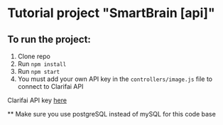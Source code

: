 # Tutorial project "SmartBrain [api]"

## To run the project:

1. Clone repo
2. Run `npm install`
3. Run `npm start`
4. You must add your own API key in the `controllers/image.js` file to connect to Clarifai API

Clarifai API key [here](https://www.clarifai.com/)

** Make sure you use postgreSQL instead of mySQL for this code base


